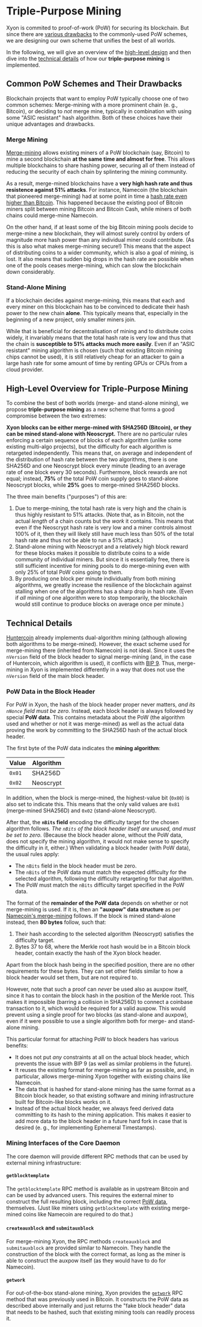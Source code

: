 # Triple-Purpose Mining

Xyon is commited to proof-of-work (PoW) for securing its blockchain.  But since
there are [various drawbacks](#existing-schemes) to the commonly-used PoW
schemes, we are designing our own scheme that unifies the best of all worlds.

In the following, we will give an overview of the [high-level design](#overview)
and then dive into the [technical details](#technical) of how our
**triple-purpose mining** is implemented.

## Common PoW Schemes and Their Drawbacks <a name="existing-schemes"></a>

Blockchain projects that want to employ PoW typically choose one
of two common schemes:  Merge-mining with a more prominent chain
(e. g., Bitcoin), or deciding to *not* merge mine, typically in combination
with using some "ASIC resistant" hash algorithm.  Both of these choices have
their unique advantages and drawbacks.

### Merge Mining

[Merge-mining](https://en.bitcoin.it/wiki/Merged_mining_specification)
allows existing miners of a PoW blockchain (say, Bitcoin) to mine
a second blockchain **at the same time and almost for free**.
This allows multiple blockchains to share hashing power, securing all of them
instead of reducing the security of each chain by splintering the mining
community.

As a result, merge-mined blockchains have a **very high hash rate and thus
resistence against 51% attacks**.  For instance, Namecoin (the blockchain that
pioneered merge-mining) had at some point in time a
[hash rate even higher than
Bitcoin](https://www.reddit.com/r/Namecoin/comments/7cge6l/namecoin_hashrate_is_now_higher_than_bitcoin/).  This happened because the existing pool of Bitcoin
miners split between mining Bitcoin and Bitcoin Cash, while miners of both
chains could merge-mine Namecoin.

On the other hand, if at least some of the big Bitcoin mining pools decide
to merge-mine a new blockchain, they will almost surely control by orders
of magnitude more hash power than any individual miner could contribute.
(As this is also what makes merge-mining secure!)
This means that the aspect of distributing coins to a wider community,
which is also a goal of mining, is lost.  It also means that sudden big drops
in the hash rate are possible when one of the pools ceases merge-mining,
which can slow the blockchain down considerably.

### Stand-Alone Mining

If a blockchain decides against merge-mining, this means that each and every
miner on this blockchain has to be convinced to dedicate their hash power
to the new chain **alone**.  This typically means that, especially in the
beginning of a new project, only smaller miners join.

While that is beneficial for decentralisation of mining and to distribute
coins widely, it invariably means that the total hash rate is very low and
thus that the chain is **susceptible to 51% attacks much more easily**.  Even if
an "ASIC resistant" mining algorithm is chosen (such that existing
Bitcoin mining chips cannot be used), it is still relatively cheap for an
attacker to gain a large hash rate for some amount of time by renting GPUs
or CPUs from a cloud provider.

## High-Level Overview for Triple-Purpose Mining <a name="overview"></a>

To combine the best of both worlds (merge- and stand-alone mining), we propose
**triple-purpose mining** as a new scheme that forms a good compromise between
the two extremes:

**Xyon blocks can be either merge-mined with SHA256D (Bitcoin), or they
can be mined stand-alone with Neoscrypt.**
There are no particular rules enforcing a certain sequence of blocks of each
algorithm (unlike some existing multi-algo projects), but the difficulty for
each algorithm is retargeted independently.  This means that, on average and
independent of the distribution of hash rate between the two algorithms, there
is one SHA256D and one Neoscrypt block every minute (leading to an average
rate of one block every 30 seconds).
Furthermore, block rewards are not equal; instead, **75%** of the total PoW
coin supply goes to stand-alone Neoscrypt blocks, while **25%** goes to
merge-mined SHA256D blocks.

The three main benefits ("purposes") of this are:

1. Due to merge-mining, the total hash rate is very high and the chain is thus
   highly resistant to 51% attacks.  (Note that, as in Bitcoin, not the actual
   *length* of a chain counts but the *work* it contains.  This means that even
   if the Neoscrypt hash rate is very low and a miner controls almost 100% of
   it, then they will likely still have much less than 50% of the total hash
   rate and thus not be able to run a 51% attack.)
2. Stand-alone mining with Neoscrypt and a relatively high block reward for
   these blocks makes it possible to distribute coins to a wide community
   of individual miners.  But since it is essentially free, there is still
   sufficient incentive for mining pools to do merge-mining even with only
   25% of total PoW coins going to them.
3. By producing one block per minute individually from both mining algorithms,
   we greatly increase the resilience of the blockchain against stalling
   when one of the algorithms has a sharp drop in hash rate.  (Even if *all*
   mining of one algorithm were to stop temporarily, the blockchain would
   still continue to produce blocks on average once per minute.)

## Technical Details <a name="technical"></a>

[Huntercoin](http://huntercoin.org/) already implements dual-algorithm
mining (although allowing both algorithms to be merge-mined).  However,
the exact scheme used for merge-mining there (inherited from Namecoin)
is not ideal.  Since it uses the `nVersion` field of the block header to
signal merge-mining (and, in the case of Huntercoin, which algorithm
is used), it conflicts with
[BIP 9](https://github.com/bitcoin/bips/blob/master/bip-0009.mediawiki).
Thus, merge-mining in Xyon is implemented differently in a way that does not
use the `nVersion` field of the main block header.

### PoW Data in the Block Header <a name="pow-data"></a>

For PoW in Xyon, the hash of the block header proper never matters,
*and its `nNonce` field must be zero*.
Instead, each block header is always followed by special **PoW data**.
This contains metadata about the PoW (the algorithm used and whether or not
it was merge-mined) as well as the actual data proving the work by committing
to the SHA256D hash of the actual block header.

The first byte of the PoW data indicates the **mining algorithm**:

Value  | Algorithm
------ | ---------
`0x01` | SHA256D
`0x02` | Neoscrypt

In addition, when the block is merge-mined, the highest-value bit (`0x80`)
is also set to indicate this.  This means that the only valid values
are `0x81` (merge-mined SHA256D) and `0x02` (stand-alone Neoscrypt).

After that, the **`nBits` field** encoding the difficulty target for the
chosen algorithm follows.  *The `nBits` of the block header itself
are unused, and must be set to zero.*  (Because the block header alone,
without the PoW data, does not specify the mining algorithm, it would not
make sense to specify the difficulty in it, either.)
When validating a block header (with PoW data), the usual rules apply:

* The `nBits` field in the block header must be zero.
* The `nBits` of the PoW data must match the expected difficulty for the
  selected algorithm, following the difficulty retargeting for that algorithm.
* The PoW must match the `nBits` difficulty target specified in the PoW data.

The format of the **remainder of the PoW data** depends on whether or not
merge-mining is used.  If it is, then an **"auxpow" data structure** as
per [Namecoin's
merge-mining](https://en.bitcoin.it/wiki/Merged_mining_specification) follows.
If the block is mined stand-alone instead, then **80 bytes** follow, such that:

1. Their hash according to the selected algorithm (Neoscrypt) satisfies the
   difficulty target.
2. Bytes 37 to 68, where the Merkle root hash would be in a Bitcoin block
   header, contain exactly the hash of the Xyon block header.

Apart from the block hash being in the specified position, there are no other
requirements for these bytes.  They can set other fields similar to how
a block header would set them, but are not required to.

However, note that such a proof can *never* be used also as auxpow itself,
since it has to contain the block hash in the position of the Merkle root.
This makes it impossible (barring a collision in SHA256D) to connect a coinbase
transaction to it, which would be required for a valid auxpow.
This would prevent using a single proof for two blocks (as stand-alone and
auxpow), even if it were possible to use a single algorithm both for merge-
and stand-alone mining.

This particular format for attaching PoW to block headers has various benefits:

* It does not put *any* constraints at all on the actual block header, which
  prevents the issue with BIP 9 (as well as similar problems in the future).
* It reuses the existing format for merge-mining as far as possible, and,
  in particular, allows merge-mining Xyon together with existing chains
  like Namecoin.
* The data that is hashed for stand-alone mining has the same format
  as a Bitcoin block header, so that existing software and mining infrastructure
  built for Bitcoin-like blocks works on it.
* Instead of the actual block header, we always feed derived data committing to
  its hash to the mining application.  This makes it easier to add more data
  to the block header in a future hard fork in case that is desired (e. g., for
  implementing Ephemeral Timestamps).

### Mining Interfaces of the Core Daemon

The core daemon will provide different RPC methods that can be used
by external mining infrastructure:

#### `getblocktemplate`

The `getblocktemplate` RPC method is available as in upstream Bitcoin and can
be used by advanced users.  This requires the external miner to construct the
full resulting block, including the correct [PoW data](#pow-data), themselves.
(Just like miners using `getblocktemplate` with existing merge-mined coins like
Namecoin are required to do that.)

#### `createauxblock` and `submitauxblock`

For merge-mining Xyon, the RPC methods `createauxblock` and `submitauxblock`
are provided similar to Namecoin.  They handle the construction of the block
with the correct format, as long as the miner is able to construct the auxpow
itself (as they would have to do for Namecoin).

#### `getwork`

For out-of-the-box stand-alone mining, Xyon provides the
[`getwork`](https://en.bitcoin.it/wiki/Getwork) RPC method that was previously
used in Bitcoin.  It constructs the PoW data as described above internally and
just returns the "fake block header" data that needs to be hashed, such that
existing mining tools can readily process it.
